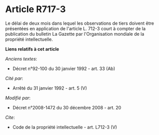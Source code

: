 # Article R717-3

Le délai de deux mois dans lequel les observations de tiers doivent être présentées en application de l'article L. 712-3
court à compter de la publication du bulletin La Gazette par l'Organisation mondiale de la propriété intellectuelle.

**Liens relatifs à cet article**

_Anciens textes_:

  - Décret n°92-100 du 30 janvier 1992 - art. 33 (Ab)

_Cité par_:

  - Arrêté du 31 janvier 1992 - art. 5 (V)

_Modifié par_:

  - Décret n°2008-1472 du 30 décembre 2008 - art. 20

_Cite_:

  - Code de la propriété intellectuelle - art. L712-3 (V)
